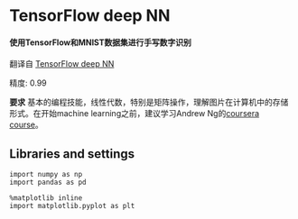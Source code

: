 # TensorFlow deep NN
#### 使用TensorFlow和MNIST数据集进行手写数字识别
翻译自 [TensorFlow deep NN](https://www.kaggle.com/kakauandme/tensorflow-deep-nn/notebook)

精度: 0.99

**要求** 基本的编程技能，线性代数，特别是矩阵操作，理解图片在计算机中的存储形式。在开始machine learning之前，建议学习Andrew Ng的[coursera course](https://www.coursera.org/learn/machine-learning)。
## Libraries and settings

```
import numpy as np
import pandas as pd

%matplotlib inline
import matplotlib.pyplot as plt

```

